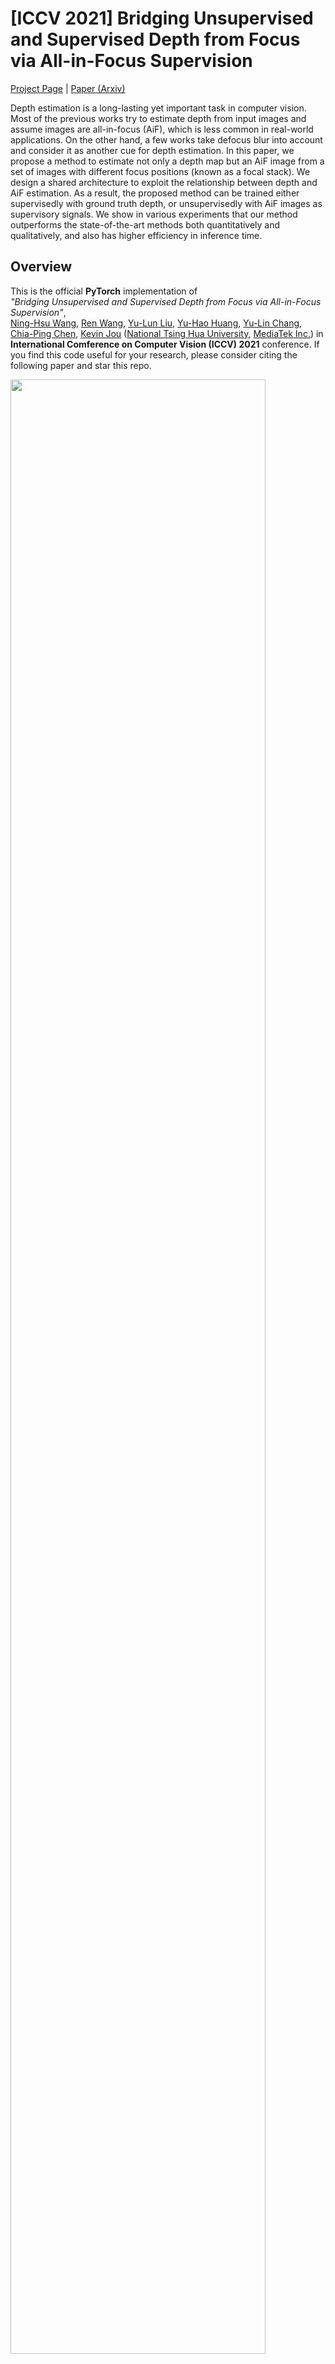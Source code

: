 # [ICCV 2021] Bridging Unsupervised and Supervised Depth from Focus via All-in-Focus Supervision

[Project Page](https://albert100121.github.io/AiFDepthNet/) | [Paper (Arxiv)](https://arxiv.org/abs/2108.10843)

Depth estimation is a long-lasting yet important task in computer vision. Most of the previous works try to estimate depth from input images and assume images are all-in-focus (AiF), which is less common in real-world applications. On the other hand, a few works take defocus blur into account and consider it as another cue for depth estimation. In this paper, we propose a method to estimate not only a depth map but an AiF image from a set of images with different focus positions (known as a focal stack). We design a shared architecture to exploit the relationship between depth and AiF estimation. As a result, the proposed method can be trained either supervisedly with ground truth depth, or unsupervisedly with AiF images as supervisory signals. We show in various experiments that our method outperforms the state-of-the-art methods both quantitatively and qualitatively, and also has higher efficiency in inference time.

## Overview

This is the official **PyTorch** implementation of  
*"Bridging Unsupervised and Supervised Depth from Focus via All-in-Focus Supervision"*,  
[Ning-Hsu Wang](http://albert100121.github.io/), [Ren Wang](https://tw.linkedin.com/in/ren-wang-61b273160), [Yu-Lun Liu](http://www.cmlab.csie.ntu.edu.tw/~yulunliu/), [Yu-Hao Huang](https://www.linkedin.com/in/yu-hao-huang-72821060/?originalSubdomain=tw), [Yu-Lin Chang](https://scholar.google.com/citations?user=0O9rukQAAAAJ&hl=en), [Chia-Ping Chen](https://tw.linkedin.com/in/chia-ping-chen-81674078), [Kevin Jou](https://corp.mediatek.com/investor-relations/corporate-governance/corporate-management)  ([National Tsing Hua University](http://nthu-en.site.nthu.edu.tw), [MediaTek Inc.](https://www.mediatek.com)) in **International Comference on Computer Vision (ICCV) 2021** conference. If you find this code useful for your research, please consider citing the following paper and star this repo.

<img src='imgs/arch.jpg' width=90%>

## Requirements
- Python == 3.6.8
- PyTorch == 1.5.1
- torchvision == 0.6.1
- h5py == 2.8.0
- tensorboardX == 2.1
- tqdm = 4.47.0
- *see ```requirements.txt``` for more detail*

## Usage 
#### 1. Download Dataset
**DDFF-12-Scene Dataset**
1. Download trainval and test h5py to ```./data```
[ddff-dataset-trainval.h5py](https://vision.in.tum.de/webarchive/hazirbas/ddff12scene/ddff-dataset-trainval.h5)
[ddff-dataset-test.h5py](https://vision.in.tum.de/webarchive/hazirbas/ddff12scene/ddff-dataset-test.h5)

**DefocusNet Dataset**
1. Download zip file to ```./data/DefocusNet_Gen```
    - [Official Link](https://drive.google.com/file/d/1bR-WZQf44s0nsScC27HiEwaXPyEQ3-Dw/view)

2. Run the following command under ```./data/DefocusNet_Gen```
    ```bash
    unzip fs_6.zip
    python DefocusNet_gen_txt.py
    cd ../../
    ``` 
**4D-Light-Field Dataset**
1. Go to this [website](https://lightfield-analysis.uni-konstanz.de) to request for the 4D-Light-Field dataset
2. Download ```full_data.zip``` under ```./data/4D-Light-Field_Gen```
3. Run the following command under ```./data/4D-Light-Field_Gen```
    ```bash
    unzip full_data.zip
    python LF2hdf5.py --base_dir ./full_data --output_dir ./LF
    python HCI_FS_gen_DDFF.py --LF_path ./LF/HCI_LF_trainval.h5 --output_dir ./FS 
    ```

**FlyingThings3D Dataset**
1. Download [FlyingThings3D_FS](https://drive.google.com/file/d/1tYuaJ2G2PWYWJs6pfrDcsLGgeohhsqA_/view?usp=sharing) under ```./data/Barron2015_Gen/```
2. Unzip the dataset

**Middlebury Dataset**
1. Download [Middlebury_FS](https://drive.google.com/file/d/1VaMTYNvReg83dtkDPxPHzkxjtLgITtRA/view?usp=sharing) under ```./data/Barron2015_Gen/```
2. Unzip the dataaset

**Mobile Depth Dataset**
1. Download both zip files from https://www.supasorn.com/dffdownload.html to ```./data/Mobile_Depth_Gen```
2. Run the following command under ```./data/Mobile_Depth_Gen```
    ```bash
    mkdir Photos_Calibration_Results
    mv depth_from_focus_data2.zip Photos_Calibration_Results
    cd Photos_Calibration_Results
    unzip ./depth_from_focus_data2.zip
    mv calibration/metal calibration/metals
    mv calibration/GT calibration/zeromotion
    mv calibration/GTSmall calibration/smallmotion
    mv calibration/GTLarge calibration/largemotion
    cd ..
    unzip depth_from_focus_data3.zip
    python gen_txt_mobile.py
    cd ../../
    ```

#### 2. Download Pretrained Model
1. Download the ckpt.zip file and upzip
[ckpt.zip](https://drive.google.com/file/d/1Lk4tJ7AKRJPGIfAjhxVMXoEFZBplmkHp/view?usp=sharing)

#### 3. Prepare Runtime Environment
Install packages from requirements.txt in your conda environment.
```bash
conda create --name AiFDepthNet --file requirements.txt -c pytorch
conda activate AiFDepthNet
```

#### 4. Run The following command
```bash
CUDA_VISIBLE_DEVICES=[GPU_ID] python test.py --txt(optional) [path to the txt file of the dataset] --h5py(optional) [path to the h5py file of the dataset] --pth [path to your pretrained model] --outdir(optional) [path to your output results storage] --dataset [dataset name] --disp_depth [pretrained model is trained with disparity or depth] --test(optional) [Run DDFF-12-Scene Dataset on testing data]
```

## Results
#### DDFF-12-Scene Dataset
<img src='imgs/DDFF.png' width=90%>
<img src='imgs/DDFF_viz.png' width=90%>

#### DefocusNet Dataset
<img src='imgs/DefocusNet_full.png' width=90%>
<img src='imgs/DefocusNet_viz.png' width=90%>

#### 4D Light Field Dataset
<img src='imgs/4D-LF.png' width=90%>
<img src='imgs/4D-LF_viz.png' width=90%>

#### Mobile Depth Dataset
<img src='imgs/Mobile.png' width=90%>


## Dataset
<img src='imgs/Dataset_Summary.png' width=90%>

## Citation
Please cite our paper if you find the code or dataset useful for your research.

```bibtex
@inproceedings{Wang-ICCV-2021,
        author    = {Wang, Ning-Hsu and Wang, Ren and Liu, Yu-Lun and Huang, Yu-Hao and Chang, Yu-Lin and Chen, Chia-Ping and Jou, Kevin}, 
        title     = {Bridging Unsupervised and Supervised Depth from Focus via All-in-Focus Supervision}, 
        booktitle = {International Conference on Computer Vision},
        year      = {2021}
}
```

## Resources
- [DDFF-12-Scene](https://hazirbas.com/datasets/ddff12scene/)
- [4D Light Field Dataset](https://lightfield-analysis.uni-konstanz.de)
- [DefocusNet](https://github.com/dvl-tum/defocus-net)
- [Mobile Depth Dataset](https://www.supasorn.com)
- [Middlebury Dataset](https://vision.middlebury.edu/stereo/data/)
- [FlyingThings3D Dataset](https://lmb.informatik.uni-freiburg.de/resources/datasets/SceneFlowDatasets.en.html)
## Acknowledgement
- [MediaTek Inc.](https://www.mediatek.tw)